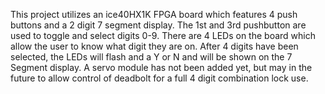 This project utilizes an ice40HX1K FPGA board which features 4 push buttons and a 2 digit 7 segment display. The 1st and 3rd pushbutton are used to toggle and select digits 0-9. There are 4 LEDs on the board which allow the user to know what digit they are on. After 4 digits have been selected, the LEDs will flash and a Y or N and will be shown on the 7 Segment display. A servo module has not been added yet, but may in the future to allow control of deadbolt for a full 4 digit combination lock use. 
